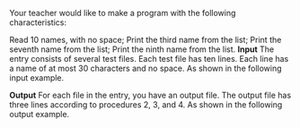 Your teacher would like to make a program with the following characteristics:

Read 10 names, with no space;
Print the third name from the list;
Print the seventh name from the list;
Print the ninth name from the list.
<b>Input</b>
The entry consists of several test files. Each test file has ten lines. Each line has a name of at most 30 characters and no space. As shown in the following input example.

<b>Output</b>
For each file in the entry, you have an output file. The output file has three lines according to procedures 2, 3, and 4. As shown in the following output example.
